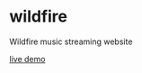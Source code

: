 # wildfire
Wildfire music streaming website

[live demo](http://hderaj.github.io/wildfire/index.html)